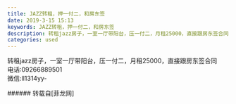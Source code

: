```yaml
---
title: JAZZ转租，押一付二，和房东签
date: 2019-3-15 15:13
keywords: JAZZ转租，押一付二，和房东签
description: 转租jazz房子，一室一厅带阳台，压一付二，月租25000，直接跟房东签合同 电话:09266889501微信:ll1314yy-
categories: used
---
```

<td class="t_f" id="postmessage_3230741">

转租jazz房子，一室一厅带阳台，压一付二，月租25000，直接跟房东签合同 <br/>
电话:09266889501<br/>
微信:ll1314yy-<br/>
</td>
###### 转载自[菲龙网]